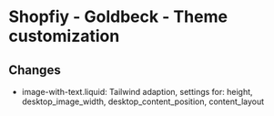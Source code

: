 # Shopfiy - Goldbeck - Theme customization

## Changes
- image-with-text.liquid: Tailwind adaption, settings for: height, desktop_image_width, desktop_content_position, content_layout
